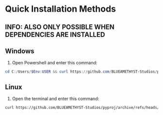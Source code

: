 # Quick Installation Methods

## INFO: ALSO ONLY POSSIBLE WHEN DEPENDENCIES ARE INSTALLED

## Windows

1. Open Powershell and enter this command:

```powershell
cd C:/Users/$Env:USER && curl https://github.com/BLUEAMETHYST-Studios/pyproj/archive/refs/heads/main.zip -s -L -o "pyproj.zip" && Expand-Archive -Force pyproj.zip C:/Users/$Env:USER/pyproj-extracted && cd C:/Users/$Env:USER/pyproj-extracted/pyproj-main && Set-ExecutionPolicy unrestricted && .\build.ps1 && .\install.ps1 && cd C:/Users/$Env:USER && Remove-Item pyproj.zip && Remove-Item pyproj-extracted
```

## Linux

1. Open the terminal and enter this command:

```sh
curl https://github.com/BLUEAMETHYST-Studios/pyproj/archive/refs/heads/main.zip -s -L -o "/home/$USER/pyproj.zip" && unzip ~/pyproj.zip -d ~/pyproj-extracted && cd ~/pyproj-extracted/pyproj-main && make build && sudo make install && cd ../.. && rm -f pyproj.zip && rm -rf pyproj-extracted
```